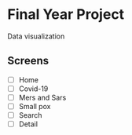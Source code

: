 # Final Year Project 

Data visualization 

## Screens

- [ ] Home
- [ ] Covid-19
- [ ] Mers and Sars
- [ ] Small pox
- [ ] Search
- [ ] Detail
